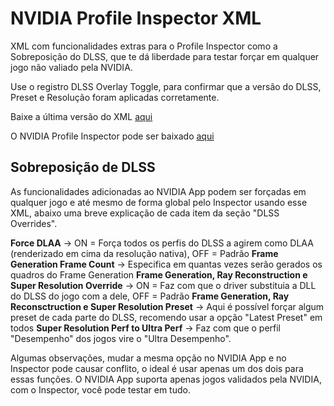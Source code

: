 # NVIDIA Profile Inspector XML

XML com funcionalidades extras para o Profile Inspector como a Sobreposição do DLSS, que te dá liberdade para testar forçar em qualquer jogo não valiado pela NVIDIA.


Use o registro DLSS Overlay Toggle, para confirmar que a versão do DLSS, Preset e Resolução foram aplicadas corretamente.

Baixe a última versão do XML [aqui](https://github.com/renannmp/dlssinspectorxml/releases/latest)

O NVIDIA Profile Inspector pode ser baixado [aqui](https://github.com/Orbmu2k/nvidiaProfileInspector/releases)


## Sobreposição de DLSS
As funcionalidades adicionadas ao NVIDIA App podem ser forçadas em qualquer jogo e até mesmo de forma global pelo Inspector usando esse XML, abaixo uma breve explicação de cada item da seção "DLSS Overrides".

**Force DLAA** -> ON = Força todos os perfis do DLSS a agirem como DLAA (renderizado em cima da resolução nativa), OFF = Padrão
**Frame Generation Frame Count** -> Especifica em quantas vezes serão gerados os quadros do Frame Generation
**Frame Generation, Ray Reconstruction e Super Resolution Override** -> ON = Faz com que o driver substituia a DLL do DLSS do jogo com a dele, OFF = Padrão
**Frame Generation, Ray Reconsctruction e Super Resolution Preset** -> Aqui é possível forçar algum preset de cada parte do DLSS, recomendo usar a opção "Latest Preset" em todos
**Super Resolution Perf to Ultra Perf** -> Faz com que o perfil "Desempenho" dos jogos vire o "Ultra Desempenho".

Algumas observações, mudar a mesma opção no NVIDIA App e no Inspector pode causar conflito, o ideal é usar apenas um dos dois para essas funções. O NVIDIA App suporta apenas jogos validados pela NVIDIA, com o Inspector, você pode testar em tudo.
